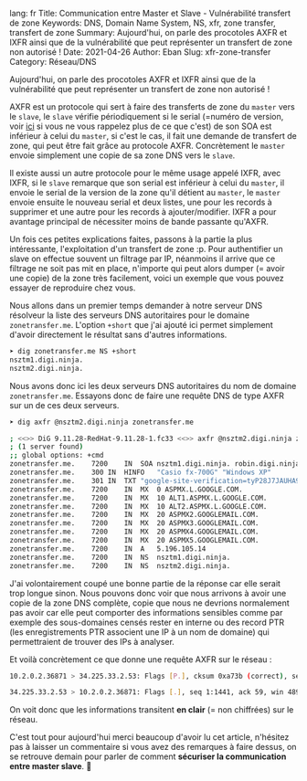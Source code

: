 lang: fr
Title: Communication entre Master et Slave - Vulnérabilité transfert de zone
Keywords: DNS, Domain Name System, NS, xfr, zone transfer, transfert de zone
Summary: Aujourd'hui, on parle des procotoles AXFR et IXFR ainsi que de la vulnérabilité que peut représenter un transfert de zone non autorisé !
Date: 2021-04-26
Author: Eban
Slug: xfr-zone-transfer
Category: Réseau/DNS

Aujourd'hui, on parle des procotoles AXFR et IXFR ainsi que de la vulnérabilité que peut représenter un transfert de zone non autorisé !

AXFR est un protocole qui sert à faire des transferts de zone du `master` vers le `slave`, le `slave` vérifie périodiquement si le serial (=numéro de version, voir [ici](https://ilearned.eu/les-bases-du-dns.html) si vous ne vous rappelez plus de ce que c'est) de son SOA est inférieur à celui du `master`, si c'est le cas, il fait une demande de transfert de zone, qui peut être fait grâce au protocole AXFR. Concrètement le `master` envoie simplement une copie de sa zone DNS vers le `slave`.

Il existe aussi un autre protocole pour le même usage appelé IXFR, avec IXFR, si le `slave` remarque que son serial est inférieur à celui du `master`, il envoie le serial de la version de la zone qu'il détient au `master`, le `master` envoie ensuite le nouveau serial et deux listes, une pour les records à supprimer et une autre pour les records à ajouter/modifier. IXFR a pour avantage principal de nécessiter moins de bande passante qu'AXFR.

Un fois ces petites explications faites, passons à la partie la plus intéressante, l'exploitation d'un transfert de zone :p. Pour authentifier un slave on effectue souvent un filtrage par IP, néanmoins il arrive que ce filtrage ne soit pas mit en place, n'importe qui peut alors dumper (= avoir une copie) de la zone très facilement, voici un exemple que vous pouvez essayer de reproduire chez vous.

Nous allons dans un premier temps demander à notre serveur DNS résolveur la liste des serveurs DNS autoritaires pour le domaine `zonetransfer.me`. L'option `+short` que j'ai ajouté ici permet simplement d'avoir directement le résultat sans d'autres informations.

```bash
➤ dig zonetransfer.me NS +short
nsztm1.digi.ninja.
nsztm2.digi.ninja.
```

Nous avons donc ici les deux serveurs DNS autoritaires du nom de domaine `zonetransfer.me`. Essayons donc de faire une requête DNS de type AXFR sur un de ces deux serveurs.

```bash
➤ dig axfr @nsztm2.digi.ninja zonetransfer.me

; <<>> DiG 9.11.28-RedHat-9.11.28-1.fc33 <<>> axfr @nsztm2.digi.ninja zonetransfer.me
; (1 server found)
;; global options: +cmd
zonetransfer.me.	7200	IN	SOA	nsztm1.digi.ninja. robin.digi.ninja. 2019100801 172800 900 1209600 3600
zonetransfer.me.	300	IN	HINFO	"Casio fx-700G" "Windows XP"
zonetransfer.me.	301	IN	TXT	"google-site-verification=tyP28J7JAUHA9fw2sHXMgcCC0I6XBmmoVi04VlMewxA"
zonetransfer.me.	7200	IN	MX	0 ASPMX.L.GOOGLE.COM.
zonetransfer.me.	7200	IN	MX	10 ALT1.ASPMX.L.GOOGLE.COM.
zonetransfer.me.	7200	IN	MX	10 ALT2.ASPMX.L.GOOGLE.COM.
zonetransfer.me.	7200	IN	MX	20 ASPMX2.GOOGLEMAIL.COM.
zonetransfer.me.	7200	IN	MX	20 ASPMX3.GOOGLEMAIL.COM.
zonetransfer.me.	7200	IN	MX	20 ASPMX4.GOOGLEMAIL.COM.
zonetransfer.me.	7200	IN	MX	20 ASPMX5.GOOGLEMAIL.COM.
zonetransfer.me.	7200	IN	A	5.196.105.14
zonetransfer.me.	7200	IN	NS	nsztm1.digi.ninja.
zonetransfer.me.	7200	IN	NS	nsztm2.digi.ninja.
```

J'ai volontairement coupé une bonne partie de la réponse car elle serait trop longue sinon. Nous pouvons donc voir que nous arrivons à avoir une copie de la zone DNS complète, copie que nous ne devrions normalement pas avoir car elle peut comporter des informations sensibles comme par exemple des sous-domaines censés rester en interne ou des record PTR (les enregistrements PTR associent une IP à un nom de domaine) qui permettraient de trouver des IPs à analyser.

Et voilà concrètement ce que donne une requête AXFR sur le réseau :

```bash
10.2.0.2.36871 > 34.225.33.2.53: Flags [P.], cksum 0xa73b (correct), seq 1:59, ack 1, win 502, options [nop,nop,TS val 3406917213 ecr 943752624], length 58 38384 [1au] AXFR? zonetransfer.me. (56)

34.225.33.2.53 > 10.2.0.2.36871: Flags [.], seq 1:1441, ack 59, win 489, options [nop,nop,TS val 943753618 ecr 3406917375], length 1440 38384*- 51/0/1 zonetransfer.me. SOA nsztm1.digi.ninja. robin.digi.ninja. 2019100801 172800 900 1209600 3600, zonetransfer.me. HINFO, zonetransfer.me. TXT "google-site-verification=tyP28J7JAUHA9fw2sHXMgcCC0I6XBmmoVi04VlMewxA", zonetransfer.me. MX ASPMX.L.GOOGLE.COM. 0, zonetransfer.me. MX ALT1.ASPMX.L.GOOGLE.COM. 10, zonetransfer.me. MX ALT2.ASPMX.L.GOOGLE.COM. 10, zonetransfer.me. MX ASPMX2.GOOGLEMAIL.COM. 20, zonetransfer.me. MX ASPMX3.GOOGLEMAIL.COM. 20, zonetransfer.me. MX ASPMX4.GOOGLEMAIL.COM. 20, zonetransfer.me. MX ASPMX5.GOOGLEMAIL.COM. 20
```

On voit donc que les informations transitent **en clair** (= non chiffrées) sur le réseau.

C'est tout pour aujourd'hui merci beaucoup d'avoir lu cet article, n'hésitez pas à laisser un commentaire si vous avez des remarques à faire dessus, on se retrouve demain pour parler de comment **sécuriser la communication entre master slave**. 👋
